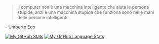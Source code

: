 > Il computer non è una macchina intelligente che aiuta le persona stupide, anzi è una macchina stupida che funziona sono nelle mani delle persone intelligenti.

\- Umberto Eco

[![My GitHub Stats](https://github-readme-stats.vercel.app/api/?username=godfr3y&count_private=true&theme=gruvbox&showicons=true)](https://github.com/godfr3y) [![My GitHub Language Stats](https://github-readme-stats.vercel.app/api/top-langs/?username=godfr3y&layout=compact&langs_count=5&theme=gruvbox)](https://github.com/godfr3y)
